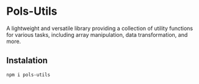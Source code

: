 # Pols-Utils

A lightweight and versatile library providing a collection of utility functions for various tasks, including array manipulation, data transformation, and more.

## Instalation

```sh
npm i pols-utils
```